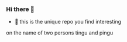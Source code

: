 ### Hi there 👋


- 🔭 this is the unique repo you find interesting

on the name of two persons tingu and pingu
